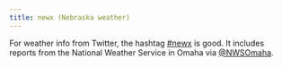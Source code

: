 ```yaml
---
title: newx (Nebraska weather)
---
```

For weather info from Twitter, the hashtag
[#newx](https://twitter.com/hashtag/newx) is
good. It includes reports from the National
Weather Service in Omaha via [@NWSOmaha](https://twitter.com/NWSOmaha).
